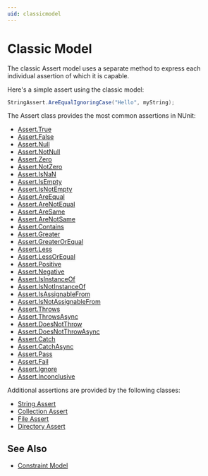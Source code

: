 ```yaml
---
uid: classicmodel
---
```


# Classic Model


The classic Assert model uses a separate method to express each 
individual assertion of which it is capable.
   
Here's a simple assert using the classic model:

```csharp
StringAssert.AreEqualIgnoringCase("Hello", myString);
```
   
The Assert class provides the most common assertions in NUnit:

 * [Assert.True](../classic-assertions/Assert.True.md)
 * [Assert.False](../classic-assertions/Assert.False.md)
 * [Assert.Null](../classic-assertions/Assert.Null.md)
 * [Assert.NotNull](../classic-assertions/Assert.NotNull.md)
 * [Assert.Zero](../classic-assertions/Assert.Zero.md)
 * [Assert.NotZero](../classic-assertions/Assert.NotZero.md)
 * [Assert.IsNaN](../classic-assertions/Assert.IsNaN.md)
 * [Assert.IsEmpty](../classic-assertions/Assert.IsEmpty.md)
 * [Assert.IsNotEmpty](../classic-assertions/Assert.IsNotEmpty.md)
 * [Assert.AreEqual](../classic-assertions/Assert.AreEqual.md)
 * [Assert.AreNotEqual](../classic-assertions/Assert.AreNotEqual.md)
 * [Assert.AreSame](../classic-assertions/Assert.AreSame.md)
 * [Assert.AreNotSame](../classic-assertions/Assert.AreNotSame.md)
 * [Assert.Contains](../classic-assertions/Assert.Contains.md)
 * [Assert.Greater](../classic-assertions/Assert.Greater.md)
 * [Assert.GreaterOrEqual](../classic-assertions/Assert.GreaterOrEqual.md)
 * [Assert.Less](../classic-assertions/Assert.Less.md)
 * [Assert.LessOrEqual](../classic-assertions/Assert.LessOrEqual.md)
 * [Assert.Positive](../classic-assertions/Assert.Positive.md)
 * [Assert.Negative](../classic-assertions/Assert.Negative.md)
 * [Assert.IsInstanceOf](../classic-assertions/Assert.IsInstanceOf.md)
 * [Assert.IsNotInstanceOf](../classic-assertions/Assert.IsNotInstanceOf.md)
 * [Assert.IsAssignableFrom](../classic-assertions/Assert.IsAssignableFrom.md)
 * [Assert.IsNotAssignableFrom](../classic-assertions/Assert.IsNotAssignableFrom.md)
 * [Assert.Throws](../classic-assertions/Assert.Throws.md)
 * [Assert.ThrowsAsync](../classic-assertions/Assert.ThrowsAsync.md)
 * [Assert.DoesNotThrow](../classic-assertions/Assert.DoesNotThrow.md)
 * [Assert.DoesNotThrowAsync](../classic-assertions/Assert.DoesNotThrowAsync.md)
 * [Assert.Catch](../classic-assertions/Assert.Catch.md)
 * [Assert.CatchAsync](../classic-assertions/Assert.CatchAsync.md)
 * [Assert.Pass](../classic-assertions/Assert.Pass.md)
 * [Assert.Fail](../classic-assertions/Assert.Fail.md)
 * [Assert.Ignore](../classic-assertions/Assert.Ignore.md)
 * [Assert.Inconclusive](../classic-assertions/Assert.Inconclusive.md)
 
Additional assertions are provided by the following classes:
 * [String Assert](../classic-assertions/String-Assert.md)
 * [Collection Assert](../classic-assertions/Collection-Assert.md)
 * [File Assert](../classic-assertions/File-Assert.md)
 * [Directory Assert](../classic-assertions/Directory-Assert.md)

## See Also 
 * [Constraint Model](xref:constraintmodel)
